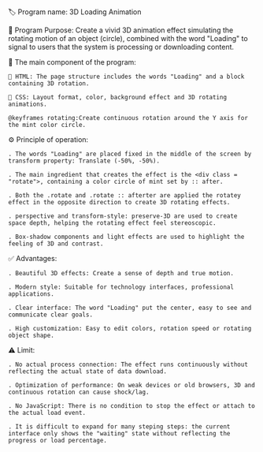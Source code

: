 🏷️ Program name: 3D Loading Animation

🎯 Program Purpose: Create a vivid 3D animation effect simulating the rotating motion of an object (circle), combined with the word "Loading" to signal to users that the system is processing or downloading content.

🧩 The main component of the program:

    📄 HTML: The page structure includes the words "Loading" and a block containing 3D rotation.

    🎨 CSS: Layout format, color, background effect and 3D rotating animations.

    @keyframes rotating:Create continuous rotation around the Y axis for the mint color circle. 

⚙️ Principle of operation:

    . The words "Loading" are placed fixed in the middle of the screen by transform property: Translate (-50%, -50%).

    . The main ingredient that creates the effect is the <div class = "rotate">, containing a color circle of mint set by :: after.

    . Both the .rotate and .rotate :: afterter are applied the rotatey effect in the opposite direction to create 3D rotating effects.

    . perspective and transform-style: preserve-3D are used to create space depth, helping the rotating effect feel stereoscopic.

    . Box-shadow components and light effects are used to highlight the feeling of 3D and contrast.

✅ Advantages:

    . Beautiful 3D effects: Create a sense of depth and true motion.

    . Modern style: Suitable for technology interfaces, professional applications.

    . Clear interface: The word "Loading" put the center, easy to see and communicate clear goals.

    . High customization: Easy to edit colors, rotation speed or rotating object shape.

⚠️ Limit:
       
    . No actual process connection: The effect runs continuously without reflecting the actual state of data download.

    . Optimization of performance: On weak devices or old browsers, 3D and continuous rotation can cause shock/lag.

    . No JavaScript: There is no condition to stop the effect or attach to the actual load event.

    . It is difficult to expand for many steping steps: the current interface only shows the "waiting" state without reflecting the progress or load percentage.
